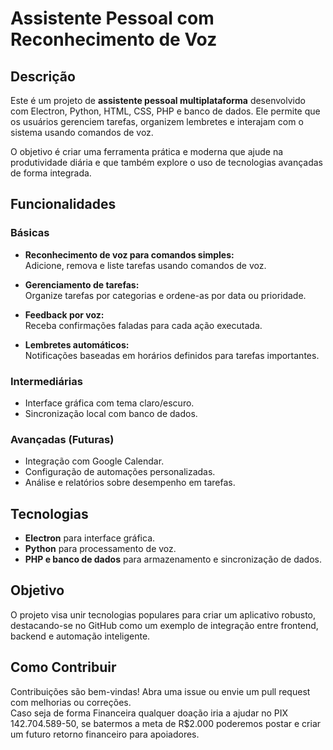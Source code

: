 # Assistente Pessoal com Reconhecimento de Voz  

## Descrição  
Este é um projeto de **assistente pessoal multiplataforma** desenvolvido com Electron, Python, HTML, CSS, PHP e banco de dados. Ele permite que os usuários gerenciem tarefas, organizem lembretes e interajam com o sistema usando comandos de voz.  

O objetivo é criar uma ferramenta prática e moderna que ajude na produtividade diária e que também explore o uso de tecnologias avançadas de forma integrada.  

## Funcionalidades  
### Básicas  
- **Reconhecimento de voz para comandos simples:**  
  Adicione, remova e liste tarefas usando comandos de voz.  

- **Gerenciamento de tarefas:**  
  Organize tarefas por categorias e ordene-as por data ou prioridade.  

- **Feedback por voz:**  
  Receba confirmações faladas para cada ação executada.  

- **Lembretes automáticos:**  
  Notificações baseadas em horários definidos para tarefas importantes.  

### Intermediárias  
- Interface gráfica com tema claro/escuro.  
- Sincronização local com banco de dados.  

### Avançadas (Futuras)  
- Integração com Google Calendar.  
- Configuração de automações personalizadas.  
- Análise e relatórios sobre desempenho em tarefas.  

## Tecnologias  
- **Electron** para interface gráfica.  
- **Python** para processamento de voz.  
- **PHP e banco de dados** para armazenamento e sincronização de dados.  

## Objetivo  
O projeto visa unir tecnologias populares para criar um aplicativo robusto, destacando-se no GitHub como um exemplo de integração entre frontend, backend e automação inteligente.  

## Como Contribuir  
Contribuições são bem-vindas! Abra uma issue ou envie um pull request com melhorias ou correções.  
Caso seja de forma Financeira qualquer doação iria a ajudar no PIX 142.704.589-50, se batermos a meta de R$2.000 poderemos postar e criar um futuro retorno financeiro para apoiadores.